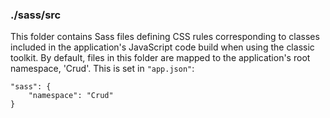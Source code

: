 ### ./sass/src

This folder contains Sass files defining CSS rules corresponding to classes
included in the application's JavaScript code build when using the classic toolkit.
By default, files in this folder are mapped to the application's root namespace, 'Crud'.
This is set in `"app.json"`:

    "sass": {
        "namespace": "Crud"
    }